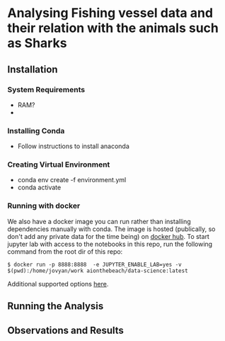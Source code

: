 # Analysing Fishing vessel data and their relation with the animals such as Sharks

## Installation
### System Requirements
- RAM?
- 
### Installing Conda
- Follow instructions to install anaconda

### Creating Virtual Environment
- conda env create -f environment.yml
- conda activate <environmentname>

### Running with docker
We also have a docker image you can run rather than installing dependencies
manually with conda. The image is hosted (publically, so don't add any private
data for the time being) on [docker hub](https://hub.docker.com/r/aionthebeach/data-science). To start jupyter lab with access to the notebooks in this repo, run the following command from the root dir of this repo:

`$ docker run -p 8888:8888  -e JUPYTER_ENABLE_LAB=yes -v $(pwd):/home/jovyan/work aionthebeach/data-science:latest`

Additional supported options [here](https://jupyter-docker-stacks.readthedocs.io/en/latest/using/common.html).

## Running the Analysis

## Observations and Results
